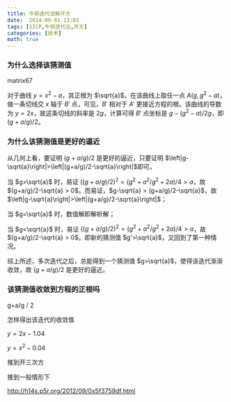 ```yaml
---
title: 牛顿迭代法解开方
date:  2014-09-01 13:03
tags: [SICP,牛顿迭代法,开方]
categories: [技术]
math: true
---
```



### 为什么选择该猜测值

matrix67

对于曲线 $y=x^2-a$，其正根为 $\sqrt{a}$。在该曲线上取任一点 $A(g, g^2-a)$，做一条切线交 $x$ 轴于 $B'$ 点，可见，$B'$ 相对于 $A'$ 更接近方程的根。该曲线的导数为 $y=2x$，故这条切线的斜率是 $2g$，计算可得 $B'$ 点坐标是 $g-(g^2-a)/2g$，即 $(g+a/g)/2$。

### 为什么该猜测值是更好的逼近

从几何上看，要证明 $(g+a/g)/2$ 是更好的逼近，只要证明 $\left|g-\sqrt{a}\right|>\left|(g+a/g)/2-\sqrt{a}\right|$即可。

当 $g>\sqrt{a}$ 时，易证 $((g+a/g)/2)^2 = (g^2+a^2/g^2+2a)/4 > a$，故 $(g+a/g)/2-\sqrt{a} > 0$。而易证，$g-\sqrt{a} > (g+a/g)/2-\sqrt{a}$，故 $\left|g-\sqrt{a}\right|>\left|(g+a/g)/2-\sqrt{a}\right|$；

当 $g=\sqrt{a}$ 时，数值解即解析解；

当 $g<\sqrt{a}$ 时，易证 $((g+a/g)/2)^2 = (g^2+a^2/g^2+2a)/4 > a$，故 $(g+a/g)/2-\sqrt{a} > 0$。即新的猜测值 $g'>\sqrt{a}$，又回到了第一种情况。

综上所述，多次迭代之后，总能得到一个猜测值 $g>\sqrt{a}$，使得该迭代渐渐收敛，故 $(g+a/g)/2$ 是更好的逼近。

### 该猜测值收敛到方程的正根吗

g+a/g / 2

怎样得出该迭代的收敛值

$y=2x-1.04$

$y=x^{2}-0.04$

推到开三次方

推到一般情形下

http://h14s.p5r.org/2012/09/0x5f3759df.html
